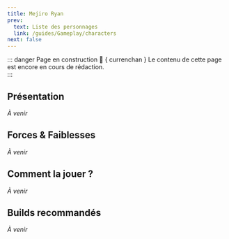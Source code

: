 ```yaml
---
title: Mejiro Ryan
prev:
  text: Liste des personnages
  link: /guides/Gameplay/characters
next: false
---
```

<UmaBreadcrumb slug="mejiroryan" />
<UmaDetails slug="mejiroryan" />

::: danger Page en construction 🚧 { currenchan }
Le contenu de cette page est encore en cours de rédaction.  
:::

## Présentation
*À venir*

## Forces & Faiblesses
*À venir*

## Comment la jouer ?
*À venir*

## Builds recommandés
*À venir*
